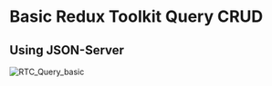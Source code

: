 # Basic Redux Toolkit Query CRUD

## Using JSON-Server

![RTC_Query_basic](https://user-images.githubusercontent.com/75909425/229007238-21a8848f-da99-4c75-9e74-b35187cb3ffa.PNG)
